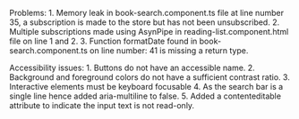 Problems:
    1. Memory leak in book-search.component.ts file at line number 35, a subscription is made to the store but has not been unsubscribed.
    2. Multiple subscriptions made using AsynPipe in reading-list.component.html file on line 1 and 2.
    3. Function formatDate found in book-search.component.ts on line number: 41 is missing a return type.

Accessibility issues:
    1. Buttons do not have an accessible name.
    2. Background and foreground colors do not have a sufficient contrast ratio.
    3. Interactive elements must be keyboard focusable
    4. As the search bar is a single line hence added aria-multiline to false.
    5. Added a contenteditable attribute to indicate the input text is not read-only.